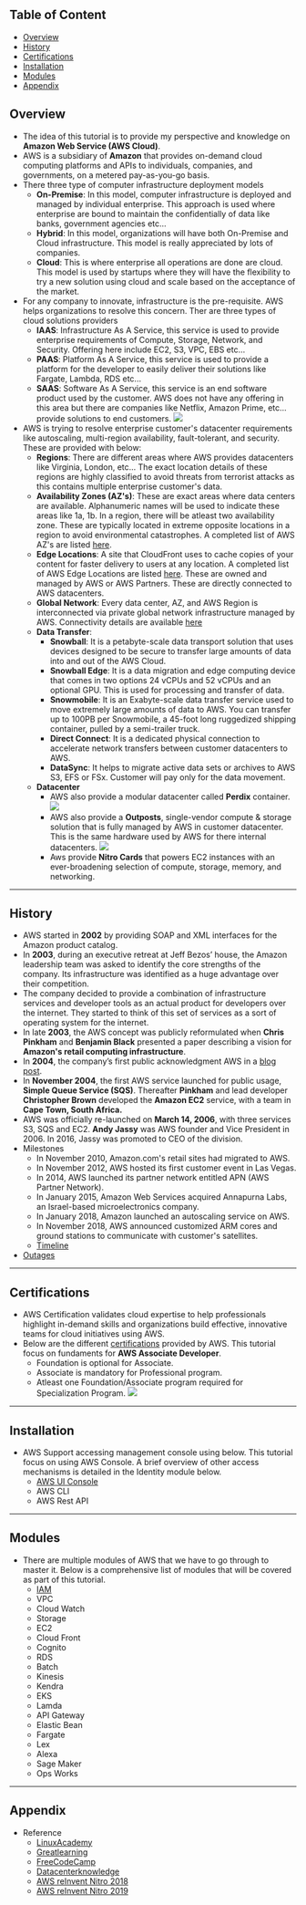 ## Table of Content
- [Overview](#overview)
- [History](#history)
- [Certifications](#certifications)
- [Installation](#installation)
- [Modules](#modules)
- [Appendix](#appendix)

## Overview
- The idea of this tutorial is to provide my perspective and knowledge on **Amazon Web Service (AWS Cloud)**.
- AWS is a subsidiary of **Amazon** that provides on-demand cloud computing platforms and APIs to individuals, companies, and governments, on a metered pay-as-you-go basis.
- There three type of computer infrastructure deployment models
  - **On-Premise**: In this model, computer infrastructure is deployed and managed by individual enterprise. This approach is used where enterprise are bound to maintain the confidentially of data like banks, government agencies etc...
  - **Hybrid**: In this model, organizations will have both On-Premise and Cloud infrastructure. This model is really appreciated by lots of companies.
  - **Cloud**: This is where enterprise all operations are done are cloud. This model is used by startups where they will have the flexibility to try a new solution using cloud and scale based on the acceptance of the market.
- For any company to innovate, infrastructure is the pre-requisite. AWS helps organizations to resolve this concern. Ther are three types of cloud solutions providers
  - **IAAS**: Infrastructure As A Service, this service is used to provide enterprise requirements of Compute, Storage, Network, and Security. Offering here include EC2, S3, VPC, EBS etc...
  - **PAAS**: Platform As A Service, this service is used to provide a platform for the developer to easily deliver their solutions like Fargate, Lambda, RDS etc...
  - **SAAS**: Software As A Service, this service is an end software product used by the customer. AWS does not have any offering in this area but there are companies like Netflix, Amazon Prime, etc... provide solutions to end customers.
![](./01-Images/02-SolutionTypes.png)
- AWS is trying to resolve enterprise customer's datacenter requirements like autoscaling, multi-region availability, fault-tolerant, and security. These are provided with below:
  - **Regions**: There are different areas where AWS provides datacenters like Virginia, London, etc... The exact location details of these regions are highly classified to avoid threats from terrorist attacks as this contains multiple enterprise customer's data.
  - **Availability Zones (AZ's)**: These are exact areas where data centers are available. Alphanumeric names will be used to indicate these areas like 1a, 1b. In a region, there will be atleast two availability zone. These are typically located in extreme opposite locations in a region to avoid environmental catastrophes. A completed list of AWS AZ's are listed [here](https://aws.amazon.com/about-aws/global-infrastructure/).
  - **Edge Locations**: A site that CloudFront uses to cache copies of your content for faster delivery to users at any location. A completed list of AWS Edge Locations are listed [here](https://aws.amazon.com/cloudfront/features/). These are owned and managed by AWS or AWS Partners. These are directly connected to AWS datacenters.
  - **Global Network**: Every data center, AZ, and AWS Region is interconnected via private global network infrastructure managed by AWS. Connectivity details are available [here](https://aws.amazon.com/about-aws/global-infrastructure/global_network/)
  - **Data Transfer**:
    - **Snowball**: It is a petabyte-scale data transport solution that uses devices designed to be secure to transfer large amounts of data into and out of the AWS Cloud.
    - **Snowball Edge**: It is a data migration and edge computing device that comes in two options 24 vCPUs and 52 vCPUs and an optional GPU. This is used for processing and transfer of data. 
    - **Snowmobile**: It is an Exabyte-scale data transfer service used to move extremely large amounts of data to AWS. You can transfer up to 100PB per Snowmobile, a 45-foot long ruggedized shipping container, pulled by a semi-trailer truck. 
    - **Direct Connect**: It is a dedicated physical connection to accelerate network transfers between customer datacenters to AWS.
    - **DataSync**: It helps to migrate active data sets or archives to AWS S3, EFS or FSx. Customer will pay only for the data movement.
  - **Datacenter**
    - AWS also provide a modular datacenter called **Perdix** container.
    ![](./01-Images/09-Perdix.png)
    - AWS also provide a **Outposts**, single-vendor compute & storage solution that is fully managed by AWS in customer datacenter. This is the same hardware used by AWS for there internal datacenters.
    ![](./01-Images/08-Outpost.png)
    - Aws provide **Nitro Cards** that powers EC2 instances with an ever-broadening selection of compute, storage, memory, and networking.

---
## History
- AWS started in **2002** by providing SOAP and XML interfaces for the Amazon product catalog.
- In **2003**, during an executive retreat at Jeff Bezos’ house, the Amazon leadership team was asked to identify the core strengths of the company. Its infrastructure was identified as a huge advantage over their competition.
- The company decided to provide a combination of infrastructure services and developer tools as an actual product for developers over the internet. They started to think of this set of services as a sort of operating system for the internet. 
- In late **2003**, the AWS concept was publicly reformulated when **Chris Pinkham** and **Benjamin Black** presented a paper describing a vision for **Amazon's retail computing infrastructure**.
- In **2004**, the company’s first public acknowledgment AWS in a [blog post](https://aws.amazon.com/blogs/aws/welcome/).
- In **November 2004**, the first AWS service launched for public usage, **Simple Queue Service (SQS)**. Thereafter **Pinkham** and lead developer **Christopher Brown** developed the **Amazon EC2** service, with a team in **Cape Town, South Africa.**
- AWS was officially re-launched on **March 14, 2006**, with three services S3, SQS and EC2. **Andy Jassy** was AWS founder and Vice President in 2006. In 2016, Jassy was promoted to CEO of the division.
- Milestones
  - In November 2010, Amazon.com's retail sites had migrated to AWS.
  - In November 2012, AWS hosted its first customer event in Las Vegas.
  - In 2014, AWS launched its partner network entitled APN (AWS Partner Network).
  - In January 2015, Amazon Web Services acquired Annapurna Labs, an Israel-based microelectronics company.
  - In January 2018, Amazon launched an autoscaling service on AWS.
  - In November 2018, AWS announced customized ARM cores and ground stations to communicate with customer's satellites.
  - [Timeline](https://en.wikipedia.org/wiki/Timeline_of_Amazon_Web_Services)
- [Outages](https://en.wikipedia.org/wiki/Timeline_of_Amazon_Web_Services)

---
## Certifications
- AWS Certification validates cloud expertise to help professionals highlight in-demand skills and organizations build effective, innovative teams for cloud initiatives using AWS.
- Below are the different [certifications](https://aws.amazon.com/certification/) provided by AWS. This tutorial focus on fundaments for **AWS Associate Developer**. 
  - Foundation is optional for Associate.
  - Associate is mandatory for Professional program.
  - Atleast one Foundation/Associate program required for Specialization Program.
  ![](./01-Images/01-Certificates.png) 

---
## Installation
- AWS Support accessing management console using below. This tutorial focus on using AWS Console. A brief overview of other access mechanisms is detailed in the Identity module below. 
  - [AWS UI Console](https://console.aws.amazon.com) 
  - AWS CLI
  - AWS Rest API

---
## Modules
- There are multiple modules of AWS that we have to go through to master it. Below is a comprehensive list of modules that will be covered as part of this tutorial.
  - [IAM](./02-Modules/01-iam.md)
  - VPC
  - Cloud Watch
  - Storage
  - EC2
  - Cloud Front
  - Cognito
  - RDS
  - Batch
  - Kinesis
  - Kendra
  - EKS
  - Lamda
  - API Gateway
  - Elastic Bean
  - Fargate
  - Lex
  - Alexa
  - Sage Maker
  - Ops Works

---
## Appendix
- Reference
  - [LinuxAcademy](https://linuxacademy.com/learning-path/amazon-web-services-master-level/)
  - [Greatlearning](https://www.greatlearning.in/academy/enterprise/courses/cloud-computing-with-aws)
  - [FreeCodeCamp](https://www.youtube.com/watch?v=3hLmDS179YE&t=4391s)
  - [Datacenterknowledge](https://www.datacenterknowledge.com/archives/2011/06/09/a-look-inside-amazons-data-centers)
  - [AWS reInvent Nitro 2018](https://www.youtube.com/watch?v=e8DVmwj3OEs&t=3342s)
  - [AWS reInvent Nitro 2019](https://www.youtube.com/watch?v=rUY-00yFlE4)
    